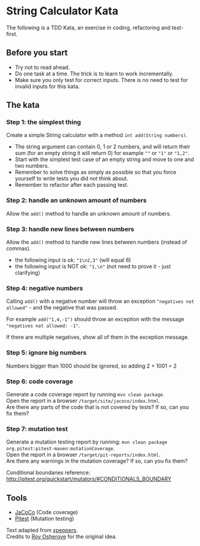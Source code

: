 # String Calculator Kata
The following is a TDD Kata, an exercise in coding, refactoring and test-first.

## Before you start
* Try not to read ahead.
* Do one task at a time. The trick is to learn to work incrementally.
* Make sure you only test for correct inputs. There is no need to test for invalid inputs for this kata.

## The kata

### Step 1: the simplest thing
Create a simple String calculator with a method `int add(String numbers)`.

* The string argument can contain 0, 1 or 2 numbers, and will return their sum (for an empty string it will return 0) for example `""` or `"1"` or `"1,2"`.
* Start with the simplest test case of an empty string and move to one and two numbers.
* Remember to solve things as simply as possible so that you force yourself to write tests you did not think about.
* Remember to refactor after each passing test.

### Step 2: handle an unknown amount of numbers
Allow the `add()` method to handle an unknown amount of numbers.

### Step 3: handle new lines between numbers
Allow the `add()` method to handle new lines between numbers (instead of commas).

* the following input is ok:  `"1\n2,3"` (will equal 6)
* the following input is NOT ok:  `"1,\n"` (not need to prove it - just clarifying)

### Step 4: negative numbers
Calling `add()` with a negative number will throw an exception `"negatives not allowed"` - and the negative that was passed.

For example `add("1,4,-1")` should throw an exception with the message `"negatives not allowed: -1"`.

If there are multiple negatives, show all of them in the exception message.

### Step 5: ignore big numbers
Numbers bigger than 1000 should be ignored, so adding 2 + 1001  = 2

### Step 6: code coverage
Generate a code coverage report by running `mvn clean package`.  
Open the report in a browser `/target/site/jacoco/index.html`.  
Are there any parts of the code that is not covered by tests? If so, can you fix them?

### Step 7: mutation test
Generate a mutation testing report by running: `mvn clean package org.pitest:pitest-maven:mutationCoverage`.  
Open the report in a browser `/target/pit-reports/index.html`.  
Are there any warnings in the mutation coverage? If so, can you fix them?

Conditional boundaries reference: http://pitest.org/quickstart/mutators/#CONDITIONALS_BOUNDARY


## Tools
- [JaCoCo](http://www.eclemma.org/jacoco/trunk/doc/maven.html) (Code coverage)
- [Pitest](http://pitest.org/) (Mutation testing)


Text adapted from [xpeppers](https://github.com/xpeppers/string-calculator-kata).  
Credits to [Roy Osherove](http://osherove.com/tdd-kata-1) for the original idea.
